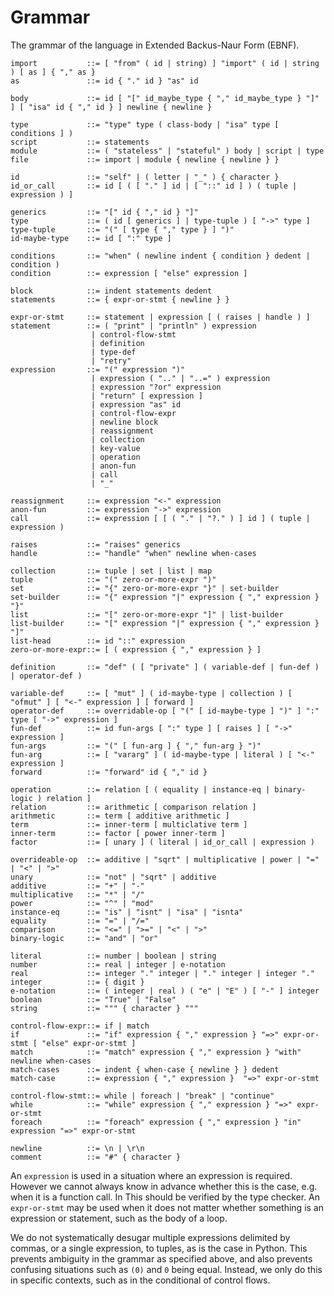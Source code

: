 # Grammar

The grammar of the language in Extended Backus-Naur Form (EBNF).

    import           ::= [ "from" ( id | string) ] "import" ( id | string ) [ as ] { "," as }
    as               ::= id { "." id } "as" id

    body             ::= id [ "[" id_maybe_type { "," id_maybe_type } "]" ] [ "isa" id { "," id } ] newline { newline }

    type             ::= "type" type ( class-body | "isa" type [ conditions ] )
    script           ::= statements
    module           ::= ( "stateless" | "stateful" ) body | script | type
    file             ::= import | module { newline { newline } }
    
    id               ::= "self" | ( letter | "_" ) { character }
    id_or_call       ::= id [ ( [ "." ] id | [ "::" id ] ) ( tuple | expression ) ]

    generics         ::= "[" id { "," id } "]"
    type             ::= ( id [ generics ] | type-tuple ) [ "->" type ]
    type-tuple       ::= "(" [ type { "," type } ] ")"
    id-maybe-type    ::= id [ ":" type ]
    
    conditions       ::= "when" ( newline indent { condition } dedent | condition )
    condition        ::= expression [ "else" expression ]
    
    block            ::= indent statements dedent
    statements       ::= { expr-or-stmt { newline } }
    
    expr-or-stmt     ::= statement | expression [ ( raises | handle ) ]
    statement        ::= ( "print" | "println" ) expression
                      | control-flow-stmt
                      | definition
                      | type-def
                      | "retry"
    expression       ::= "(" expression ")" 
                      | expression ( ".." | "..=" ) expression
                      | expression "?or" expression
                      | "return" [ expression ]
                      | expression "as" id 
                      | control-flow-expr 
                      | newline block
                      | reassignment
                      | collection
                      | key-value
                      | operation
                      | anon-fun
                      | call
                      | "_"
                     
    reassignment     ::= expression "<-" expression
    anon-fun         ::= expression "->" expression
    call             ::= expression [ [ ( "." | "?." ) ] id ] ( tuple | expression )
    
    raises           ::= "raises" generics
    handle           ::= "handle" "when" newline when-cases
    
    collection       ::= tuple | set | list | map
    tuple            ::= "(" zero-or-more-expr ")"
    set              ::= "{" zero-or-more-expr "}" | set-builder
    set-builder      ::= "{" expression "|" expression { "," expression } "}"
    list             ::= "[" zero-or-more-expr "]" | list-builder
    list-builder     ::= "[" expression "|" expression { "," expression } "]"
    list-head        ::= id "::" expression
    zero-or-more-expr::= [ ( expression { "," expression } ]
    
    definition       ::= "def" ( [ "private" ] ( variable-def | fun-def ) | operator-def )

    variable-def     ::= [ "mut" ] ( id-maybe-type | collection ) [ "ofmut" ] [ "<-" expression ] [ forward ]
    operator-def     ::= overridable-op [ "(" [ id-maybe-type ] ")" ] ":" type [ "->" expression ]
    fun-def          ::= id fun-args [ ":" type ] [ raises ] [ "->" expression ]
    fun-args         ::= "(" [ fun-arg ] { "," fun-arg } ")"
    fun-arg          ::= [ "vararg" ] ( id-maybe-type | literal ) [ "<-" expression ]
    forward          ::= "forward" id { "," id }
    
    operation        ::= relation [ ( equality | instance-eq | binary-logic ) relation ]
    relation         ::= arithmetic [ comparison relation ]
    arithmetic       ::= term [ additive arithmetic ]
    term             ::= inner-term [ multiclative term ]
    inner-term       ::= factor [ power inner-term ]
    factor           ::= [ unary ] ( literal | id_or_call | expression )
    
    overrideable-op  ::= additive | "sqrt" | multiplicative | power | "=" | "<" | ">"
    unary            ::= "not" | "sqrt" | additive 
    additive         ::= "+" | "-"
    multiplicative   ::= "*" | "/"
    power            ::= "^" | "mod"
    instance-eq      ::= "is" | "isnt" | "isa" | "isnta"
    equality         ::= "=" | "/="
    comparison       ::= "<=" | ">=" | "<" | ">"
    binary-logic     ::= "and" | "or"
    
    literal          ::= number | boolean | string
    number           ::= real | integer | e-notation
    real             ::= integer "." integer | "." integer | integer "."
    integer          ::= { digit }
    e-notation       ::= ( integer | real ) ( "e" | "E" ) [ "-" ] integer
    boolean          ::= "True" | "False"
    string           ::= """ { character } """
                                     
    control-flow-expr::= if | match
    if               ::= "if" expression { "," expression } "=>" expr-or-stmt [ "else" expr-or-stmt ]
    match            ::= "match" expression { "," expression } "with" newline when-cases
    match-cases      ::= indent { when-case { newline } } dedent
    match-case       ::= expression { "," expression }  "=>" expr-or-stmt
    
    control-flow-stmt::= while | foreach | "break" | "continue"
    while            ::= "while" expression { "," expression } "=>" expr-or-stmt
    foreach          ::= "foreach" expression { "," expression } "in" expression "=>" expr-or-stmt
    
    newline          ::= \n | \r\n
    comment          ::= "#" { character }

An `expression` is used in a situation where an expression is required. 
However we cannot always know in advance whether this is the case, e.g. when it is a function call. 
In This should be verified by the type checker. 
An `expr-or-stmt` may be used when it does not matter whether something is an expression or statement, such as the body of a loop.
              
We do not systematically desugar multiple expressions delimited by commas, or a single expression, to tuples, as is the case in Python.
This prevents ambiguity in the grammar as specified above, and also prevents confusing situations such as `(0)` and `0` being equal.
Instead, we only do this in specific contexts, such as in the conditional of control flows.
